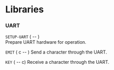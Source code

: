 # Libraries

### UART

`SETUP-UART` ( -- )  
Prepare UART hardware for operation.

`EMIT` ( c -- )
Send a character through the UART.

`KEY` ( -- c)
Receive a character through the UART.
